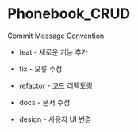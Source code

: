 # Phonebook_CRUD



Commit Message Convention

- feat - 새로운 기능 추가

- fix - 오류 수정

- refactor - 코드 리펙토링

- docs - 문서 수정

- design - 사용자 UI 변경
